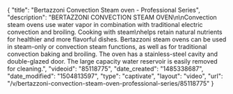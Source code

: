 {
    "title": "Bertazzoni Convection Steam oven - Professional Series",
    "description": "BERTAZZONI CONVECTION STEAM OVEN\n\nConvection steam ovens use water vapor in combination with traditional electric convection and broiling. Cooking with steam\nhelps retain natural nutrients for healthier and more flavorful dishes. Bertazzoni steam ovens can be used in steam-only or convection steam functions, as well as for traditional convection baking and broiling. The oven has a stainless-steel cavity and double-glazed door. The large capacity water reservoir is easily removed for cleaning.",
    "videoid": "85118775",
    "date_created": "1485338687",
    "date_modified": "1504813597",
    "type": "captivate",
    "layout": "video",
    "url": "\/v\/bertazzoni-convection-steam-oven-professional-series\/85118775"
}